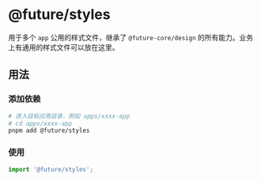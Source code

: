 # @future/styles

用于多个 `app` 公用的样式文件，继承了 `@future-core/design` 的所有能力。业务上有通用的样式文件可以放在这里。

## 用法

### 添加依赖

```bash
# 进入目标应用目录，例如 apps/xxxx-app
# cd apps/xxxx-app
pnpm add @future/styles
```

### 使用

```ts
import '@future/styles';
```
